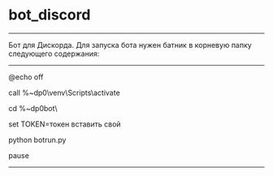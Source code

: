 # bot_discord
***
Бот для Дискорда.
Для запуска бота нужен батник в корневую папку следующего содержания:
***
@echo off

call %~dp0\venv\Scripts\activate

cd %~dp0bot\

set TOKEN=токен вставить свой

python botrun.py

pause
***
